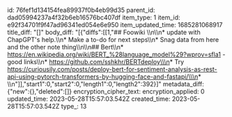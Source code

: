 id: 76fef1d134154fea89937f0b4eb99d35
parent_id: dad05994237a4f32b6eb16576bc407df
item_type: 1
item_id: e92f34701f9f47ad96341ed054e6e950
item_updated_time: 1685281068917
title_diff: "[]"
body_diff: "[{\"diffs\":[[1,\"## Foowiki \\\n\\\n* update with ChapGPT's help.\\\n* Make a to-do for next steps\\\n* Snag data from here and the other note thing\\\n\\\n## Bert\\\n* https://en.wikipedia.org/wiki/BERT_%28language_model%29?wprov=sfla1 - good links\\\n* https://github.com/sshkhr/BERTdeploy\\\n* Try https://curiousily.com/posts/deploy-bert-for-sentiment-analysis-as-rest-api-using-pytorch-transformers-by-hugging-face-and-fastapi/\\\n* \\\n\"]],\"start1\":0,\"start2\":0,\"length1\":0,\"length2\":392}]"
metadata_diff: {"new":{},"deleted":[]}
encryption_cipher_text: 
encryption_applied: 0
updated_time: 2023-05-28T15:57:03.542Z
created_time: 2023-05-28T15:57:03.542Z
type_: 13